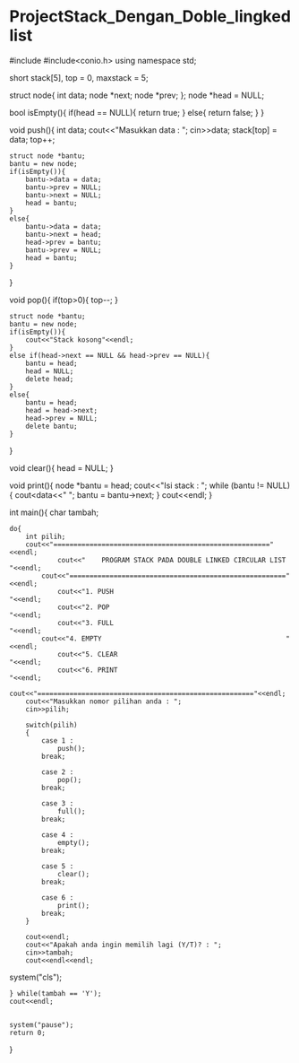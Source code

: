 # ProjectStack_Dengan_Doble_lingkedlist
#include<iostream>
#include<conio.h>
using namespace std;

short stack[5], top = 0, maxstack = 5;

struct node{
	int data;
	node *next;
	node *prev;
};
node *head = NULL;

bool isEmpty(){
	if(head == NULL){
		return true;
	}
	else{
		return false;
	}
}

void push(){
	int data;
	cout<<"Masukkan data : ";
	cin>>data;
	stack[top] = data;
	top++;
	
	struct node *bantu;
	bantu = new node;
	if(isEmpty()){
		bantu->data = data;
		bantu->prev = NULL;
		bantu->next = NULL;
		head = bantu;
	}
	else{
		bantu->data = data;
		bantu->next = head;
		head->prev = bantu;
		bantu->prev = NULL;
		head = bantu;
	}
}

void pop(){
	if(top>0){
		top--;
	}
	
	struct node *bantu;
	bantu = new node;
	if(isEmpty()){
		cout<<"Stack kosong"<<endl;
	}
	else if(head->next == NULL && head->prev == NULL){
		bantu = head;
		head = NULL;
		delete head;
	}
	else{
		bantu = head;
		head = head->next;
		head->prev = NULL;
		delete bantu;
	}
}

void clear(){
	head = NULL;
}

void print(){
       node *bantu = head;
       cout<<"Isi stack : ";
       while (bantu != NULL){
              cout<<bantu->data<<" ";
              bantu = bantu->next;
       }
       cout<<endl;
}


int main(){
	char tambah;
	
	do{
		int pilih;
		cout<<"======================================================"<<endl;
       	        cout<<"    PROGRAM STACK PADA DOUBLE LINKED CIRCULAR LIST    "<<endl;
	        cout<<"======================================================"<<endl;
     	        cout<<"1. PUSH                                               "<<endl;
      	        cout<<"2. POP                                                "<<endl;
    	        cout<<"3. FULL                                               "<<endl;
	        cout<<"4. EMPTY                                              "<<endl;
    	        cout<<"5. CLEAR                                              "<<endl;
    	        cout<<"6. PRINT                                              "<<endl;
    	        cout<<"======================================================"<<endl;
		cout<<"Masukkan nomor pilihan anda : ";
		cin>>pilih;
		
		switch(pilih)
		{
			case 1 : 
				push();
			break;
			
			case 2 : 
				pop();
			break;
			
			case 3 : 
				full();
			break;
			
			case 4 : 
				empty();
			break;
			
			case 5 : 
				clear();
			break;
			
			case 6 : 
				print();
			break;
		}
		
		cout<<endl;
		cout<<"Apakah anda ingin memilih lagi (Y/T)? : ";
		cin>>tambah;
		cout<<endl<<endl;

system("cls");
		
	} while(tambah == 'Y');
	cout<<endl;
	
	
	system("pause");
	return 0;
}

